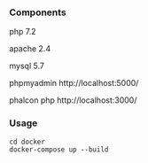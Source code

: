 ### Components
php 7.2

apache 2.4

mysql 5.7


phpmyadmin http://localhost:5000/

phalcon php http://localhost:3000/

### Usage
```
cd docker
docker-compose up --build
```

